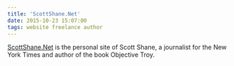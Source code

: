 ```yaml
---
title: 'ScottShane.Net'
date: 2015-10-23 15:07:00
tags: website freelance author
---
```

[ScottShane.Net][site-url] is the personal site of Scott Shane, a journalist for the New York Times and author of the book Objective Troy.

[site-url]: http://scottshane.net
